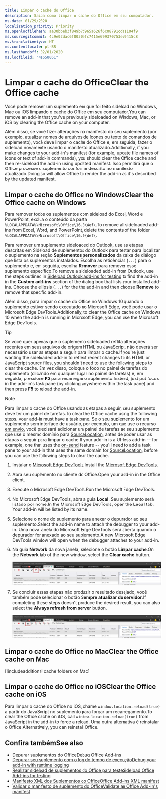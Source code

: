 ```yaml
---
title: Limpar o cache do Office
description: Saiba como limpar o cache do Office em seu computador.
ms.date: 01/29/2020
localization_priority: Priority
ms.openlocfilehash: aa30bbeb3f849b7d965a626f6c08791cda1104f9
ms.sourcegitcommit: 4c9e02dac6f8030efc7415e699370753ec9415c8
ms.translationtype: HT
ms.contentlocale: pt-BR
ms.lasthandoff: 02/01/2020
ms.locfileid: "41650051"
---
```

# <a name="clear-the-office-cache"></a><span data-ttu-id="ecf5d-103">Limpar o cache do Office</span><span class="sxs-lookup"><span data-stu-id="ecf5d-103">Clear the Office cache</span></span>

<span data-ttu-id="ecf5d-104">Você pode remover um suplemento em que foi feito sideload no Windows, Mac ou iOS limpando o cache do Office em seu computador.</span><span class="sxs-lookup"><span data-stu-id="ecf5d-104">You can remove an add-in that you've previously sideloaded on Windows, Mac, or iOS by clearing the Office cache on your computer.</span></span> 

<span data-ttu-id="ecf5d-105">Além disso, se você fizer alterações no manifesto do seu suplemento (por exemplo, atualizar nomes de arquivos de ícones ou texto de comandos de suplemento), você deve limpar o cache do Office e, em seguida, fazer o sideload novamente usando o manifesto atualizado.</span><span class="sxs-lookup"><span data-stu-id="ecf5d-105">Additionally, if you make changes to your add-in's manifest (for example, update file names of icons or text of add-in commands), you should clear the Office cache and then re-sideload the add-in using updated manifest.</span></span> <span data-ttu-id="ecf5d-106">Isso permitirá que o Office processe o suplemento conforme descrito no manifesto atualizado.</span><span class="sxs-lookup"><span data-stu-id="ecf5d-106">Doing so will allow Office to render the add-in as it's described by the updated manifest.</span></span>

## <a name="clear-the-office-cache-on-windows"></a><span data-ttu-id="ecf5d-107">Limpar o cache do Office no Windows</span><span class="sxs-lookup"><span data-stu-id="ecf5d-107">Clear the Office cache on Windows</span></span>

<span data-ttu-id="ecf5d-108">Para remover todos os suplementos com sideload do Excel, Word e PowerPoint, exclua o conteúdo da pasta `%LOCALAPPDATA%\Microsoft\Office\16.0\Wef\`.</span><span class="sxs-lookup"><span data-stu-id="ecf5d-108">To remove all sideloaded add-ins from Excel, Word, and PowerPoint, delete the contents of the folder `%LOCALAPPDATA%\Microsoft\Office\16.0\Wef\`.</span></span> 

<span data-ttu-id="ecf5d-109">Para remover um suplemento sideloaded do Outlook, use as etapas descritas em [Sideload de suplementos do Outlook para testar](/outlook/add-ins/sideload-outlook-add-ins-for-testing) para localizar o suplemento na seção **Suplementos personalizados** da caixa de diálogo que lista os suplementos instalados. Escolha as reticências (`...`) para o suplemento e, em seguida, escolha **Remover** para remover esse suplemento específico.</span><span class="sxs-lookup"><span data-stu-id="ecf5d-109">To remove a sideloaded add-in from Outlook, use the steps outlined in [Sideload Outlook add-ins for testing](/outlook/add-ins/sideload-outlook-add-ins-for-testing) to find the add-in in the **Custom add-ins** section of the dialog box that lists your installed add-ins. Choose the ellipsis (`...`) for the the add-in and then choose **Remove** to remove that specific add-in.</span></span>

<span data-ttu-id="ecf5d-110">Além disso, para limpar o cache do Office no Windows 10 quando o suplemento estiver sendo executado no Microsoft Edge, você pode usar o Microsoft Edge DevTools.</span><span class="sxs-lookup"><span data-stu-id="ecf5d-110">Additionally, to clear the Office cache on Windows 10 when the add-in is running in Microsoft Edge, you can use the Microsoft Edge DevTools.</span></span>

> [!TIP]
> <span data-ttu-id="ecf5d-111">Se você quer apenas que o suplemento sideloaded reflita alterações recentes em seus arquivos de origem HTML ou JavaScript, não deverá ser necessário usar as etapas a seguir para limpar o cache.</span><span class="sxs-lookup"><span data-stu-id="ecf5d-111">If you're just wanting the sideloaded add-in to reflect recent changes to its HTML or JavaScript source files, you shouldn't need to use the following steps to clear the cache.</span></span> <span data-ttu-id="ecf5d-112">Em vez disso, coloque o foco no painel de tarefas do suplemento (clicando em qualquer lugar no painel de tarefas) e, em seguida, pressione **F5** para recarregar o suplemento.</span><span class="sxs-lookup"><span data-stu-id="ecf5d-112">Instead, just put focus in the add-in's task pane (by clicking anywhere within the task pane) and then press **F5** to reload the add-in.</span></span> 

> [!NOTE]
> <span data-ttu-id="ecf5d-113">Para limpar o cache do Office usando as etapas a seguir, seu suplemento deve ter um painel de tarefas.</span><span class="sxs-lookup"><span data-stu-id="ecf5d-113">To clear the Office cache using the following steps, your add-in must have a task pane.</span></span> <span data-ttu-id="ecf5d-114">Se o seu suplemento for um suplemento sem interface de usuário, por exemplo, um que use o recurso [em envio](/outlook/add-ins/outlook-on-send-addins), você precisará adicionar um painel de tarefas ao seu suplemento que use o mesmo domínio para [SourceLocation](../reference/manifest/sourcelocation.md), antes de poder usar as etapas a seguir para limpar o cache.</span><span class="sxs-lookup"><span data-stu-id="ecf5d-114">If your add-in is a UI-less add-in -- for example, one that uses the [on-send](/outlook/add-ins/outlook-on-send-addins) feature -- you'll need to add a task pane to your add-in that uses the same domain for [SourceLocation](../reference/manifest/sourcelocation.md), before you can use the following steps to clear the cache.</span></span>

1. <span data-ttu-id="ecf5d-115">Instalar o [Microsoft Edge DevTools](https://www.microsoft.com/p/microsoft-edge-devtools-preview/9mzbfrmz0mnj).</span><span class="sxs-lookup"><span data-stu-id="ecf5d-115">Install the [Microsoft Edge DevTools](https://www.microsoft.com/p/microsoft-edge-devtools-preview/9mzbfrmz0mnj).</span></span>

2. <span data-ttu-id="ecf5d-116">Abra seu suplemento no cliente do Office.</span><span class="sxs-lookup"><span data-stu-id="ecf5d-116">Open your add-in in the Office client.</span></span>

3. <span data-ttu-id="ecf5d-117">Execute o Microsoft Edge DevTools.</span><span class="sxs-lookup"><span data-stu-id="ecf5d-117">Run the Microsoft Edge DevTools.</span></span>

4. <span data-ttu-id="ecf5d-118">No Microsoft Edge DevTools, abra a guia **Local**. Seu suplemento será listado por nome.</span><span class="sxs-lookup"><span data-stu-id="ecf5d-118">In the Microsoft Edge DevTools, open the **Local** tab. Your add-in will be listed by its name.</span></span>

5. <span data-ttu-id="ecf5d-119">Selecione o nome do suplemento para anexar o depurador ao seu suplemento.</span><span class="sxs-lookup"><span data-stu-id="ecf5d-119">Select the add-in name to attach the debugger to your add-in.</span></span> <span data-ttu-id="ecf5d-120">Uma nova janela do Microsoft Edge DevTools será aberta quando o depurador for anexado ao seu suplemento.</span><span class="sxs-lookup"><span data-stu-id="ecf5d-120">A new Microsoft Edge DevTools window will open when the debugger attaches to your add-in.</span></span>

6. <span data-ttu-id="ecf5d-121">Na guia **Network** da nova janela, selecione o botão **Limpar cache**.</span><span class="sxs-lookup"><span data-stu-id="ecf5d-121">On the **Network** tab of the new window, select the **Clear cache** button.</span></span>

    ![Captura de tela do Microsoft Edge DevTools com o botão Limpar cache realçado](../images/edge-devtools-clear-cache.png)

7. <span data-ttu-id="ecf5d-123">Se concluir essas etapas não produzir o resultado desejado, você também pode selecionar o botão **Sempre atualizar do servidor**.</span><span class="sxs-lookup"><span data-stu-id="ecf5d-123">If completing these steps doesn't produce the desired result, you can also select the **Always refresh from server** button.</span></span>

    ![Captura de tela do Microsoft Edge DevTools com o botão sempre atualizar do servidor realçado](../images/edge-devtools-refresh-from-server.png)

## <a name="clear-the-office-cache-on-mac"></a><span data-ttu-id="ecf5d-125">Limpar o cache do Office no Mac</span><span class="sxs-lookup"><span data-stu-id="ecf5d-125">Clear the Office cache on Mac</span></span>

[!include[additional cache folders on Mac](../includes/mac-cache-folders.md)]

##  <a name="clear-the-office-cache-on-ios"></a><span data-ttu-id="ecf5d-126">Limpar o cache do Office no iOS</span><span class="sxs-lookup"><span data-stu-id="ecf5d-126">Clear the Office cache on iOS</span></span>

<span data-ttu-id="ecf5d-127">Para limpar o cache do Office no iOS, chame `window.location.reload(true)` a partir do JavaScript no suplemento para forçar um recarregamento.</span><span class="sxs-lookup"><span data-stu-id="ecf5d-127">To clear the Office cache on iOS, call `window.location.reload(true)` from JavaScript in the add-in to force a reload.</span></span> <span data-ttu-id="ecf5d-128">Uma outra alternativa é reinstalar o Office.</span><span class="sxs-lookup"><span data-stu-id="ecf5d-128">Alternatively, you can reinstall Office.</span></span>

## <a name="see-also"></a><span data-ttu-id="ecf5d-129">Confira também</span><span class="sxs-lookup"><span data-stu-id="ecf5d-129">See also</span></span>

- [<span data-ttu-id="ecf5d-130">Depurar suplementos do Office</span><span class="sxs-lookup"><span data-stu-id="ecf5d-130">Debug Office Add-ins</span></span>](debug-add-ins-using-f12-developer-tools-on-windows-10.md)
- [<span data-ttu-id="ecf5d-131">Depurar seu suplemento com o log do tempo de execução</span><span class="sxs-lookup"><span data-stu-id="ecf5d-131">Debug your add-in with runtime logging</span></span>](runtime-logging.md)
- [<span data-ttu-id="ecf5d-132">Realizar sideload de suplementos do Office para teste</span><span class="sxs-lookup"><span data-stu-id="ecf5d-132">Sideload Office Add-ins for testing</span></span>](sideload-office-add-ins-for-testing.md)
- [<span data-ttu-id="ecf5d-133">Manifesto XML dos Suplementos do Office</span><span class="sxs-lookup"><span data-stu-id="ecf5d-133">Office Add-ins XML manifest</span></span>](../develop/add-in-manifests.md)
- [<span data-ttu-id="ecf5d-134">Validar o manifesto de suplemento do Office</span><span class="sxs-lookup"><span data-stu-id="ecf5d-134">Validate an Office Add-in's manifest</span></span>](troubleshoot-manifest.md)

